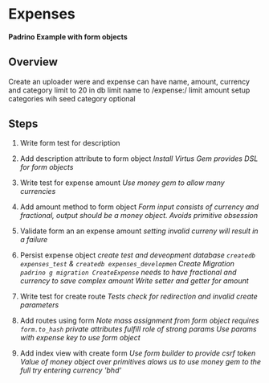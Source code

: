 Expenses
========

#### Padrino Example with form objects

## Overview
Create an uploader were and expense can have name, amount, currency and category
limit to 20 in db
limit name to /expense:/ 
limit amount
setup categories wih seed
category optional

## Steps
1. Write form test for description

2. Add description attribute to form object
  *Install Virtus Gem provides DSL for form objects*

3. Write test for expense amount
  *Use money gem to allow many currencies*

4. Add amount method to form object
  *Form input consists of currency and fractional, output should be a money object. Avoids primitive obsession*

5. Validate form an an expense amount
  *setting invalid curreny will result in a failure*

6. Persist expense object
  *create test and deveopment database `createdb expenses_test` & `createdb expenses_developmen`*
  *Create Migration `padrino g migration CreateExpense` needs to have fractional and currency to save complex amount*
  *Write setter and getter for amount*

7. Write test for create route
  *Tests check for redirection and invalid create parameters*

8. Add routes using form
  *Note mass assignment from form object requires `form.to_hash` private attributes fulfill role of strong params*
  *Use params with expense key to use form object*

9. Add index view with create form
  *Use form builder to provide csrf token*
  *Value of money object over primitives alows us to use money gem to the full try entering currency 'bhd'*